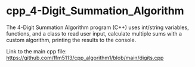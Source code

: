 # cpp_4-Digit_Summation_Algorithm
The 4-Digit Summation Algorithm program (C++) uses int/string variables, functions, and a class to read user input, calculate multiple sums with a custom algorithm, printing the results to the console.

Link to the main cpp file: https://github.com/ffm5113/cpp_algorithm1/blob/main/digits.cpp
